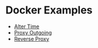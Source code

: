 # Docker Examples

- [Alter Time](./examples/alter-time)
- [Proxy Outgoing](./examples/proxy-outgoing)
- [Reverse Proxy](./examples/reverse-proxy)
